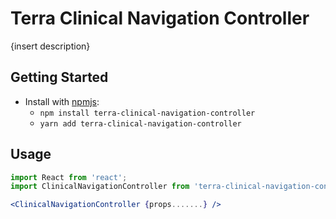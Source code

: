 # Terra Clinical Navigation Controller

{insert description}

## Getting Started

- Install with [npmjs](https://www.npmjs.com):
  - `npm install terra-clinical-navigation-controller`
  - `yarn add terra-clinical-navigation-controller`

## Usage

```jsx
import React from 'react';
import ClinicalNavigationController from 'terra-clinical-navigation-controller';

<ClinicalNavigationController {props.......} />
```
